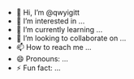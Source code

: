 - 👋 Hi, I’m @qwyigitt
- 👀 I’m interested in ...
- 🌱 I’m currently learning ...
- 💞️ I’m looking to collaborate on ...
- 📫 How to reach me ...
- 😄 Pronouns: ...
- ⚡ Fun fact: ...

<!---
qwyigitt/qwyigitt is a ✨ special ✨ repository because its `README.md` (this file) appears on your GitHub profile.
You can click the Preview link to take a look at your changes.
--->
